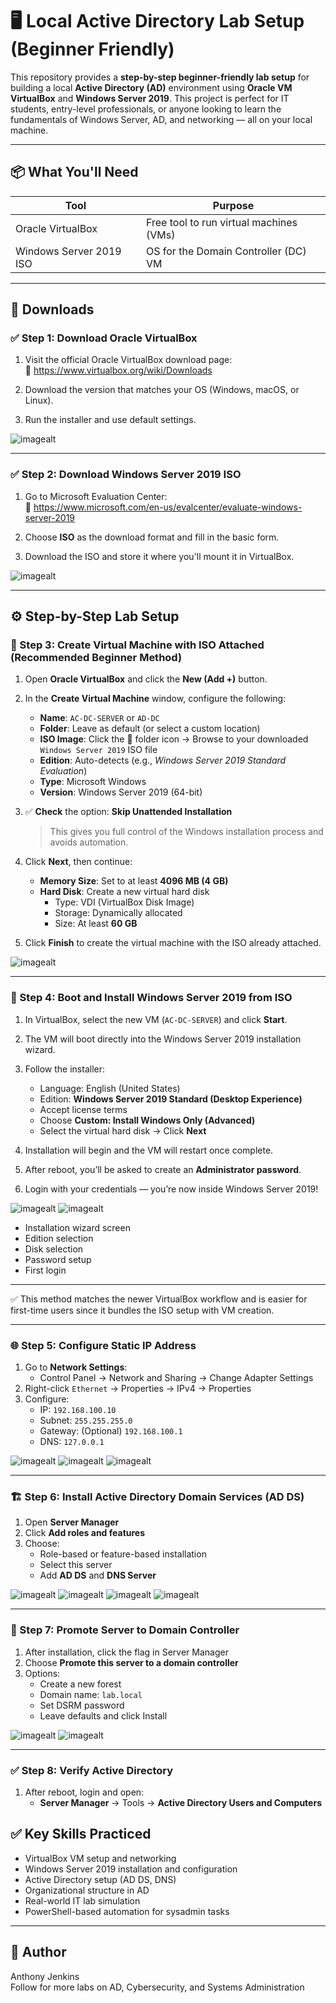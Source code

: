 # 🖥️ Local Active Directory Lab Setup (Beginner Friendly)

This repository provides a **step-by-step beginner-friendly lab setup** for building a local **Active Directory (AD)** environment using **Oracle VM VirtualBox** and **Windows Server 2019**. This project is perfect for IT students, entry-level professionals, or anyone looking to learn the fundamentals of Windows Server, AD, and networking — all on your local machine.

---

## 📦 What You'll Need

| Tool                    | Purpose                                          |
|-------------------------|--------------------------------------------------|
| Oracle VirtualBox       | Free tool to run virtual machines (VMs)          |
| Windows Server 2019 ISO | OS for the Domain Controller (DC) VM             |

---

## 🔗 Downloads

### ✅ Step 1: Download Oracle VirtualBox

1. Visit the official Oracle VirtualBox download page:  
   🔗 https://www.virtualbox.org/wiki/Downloads

2. Download the version that matches your OS (Windows, macOS, or Linux).

3. Run the installer and use default settings.

![imagealt](https://github.com/techtracker619/adlab/blob/eac0c1f3fb8af6e02fd8fda0c31079bf11e3aa2f/screenshots/VL%232.PNG)

---

### ✅ Step 2: Download Windows Server 2019 ISO

1. Go to Microsoft Evaluation Center:  
   🔗 https://www.microsoft.com/en-us/evalcenter/evaluate-windows-server-2019

2. Choose **ISO** as the download format and fill in the basic form.

3. Download the ISO and store it where you'll mount it in VirtualBox.

![imagealt](https://github.com/techtracker619/adlab/blob/1762fad05ecb56aeaf280315e8e951280477db80/screenshots/WINDOWSERVER%20%232.PNG)

---

## ⚙️ Step-by-Step Lab Setup

### 🔧 Step 3: Create Virtual Machine with ISO Attached (Recommended Beginner Method)

1. Open **Oracle VirtualBox** and click the **New (Add +)** button.
2. In the **Create Virtual Machine** window, configure the following:
   - **Name**: `AC-DC-SERVER` or `AD-DC`
   - **Folder**: Leave as default (or select a custom location)
   - **ISO Image**: Click the 📂 folder icon → Browse to your downloaded `Windows Server 2019` ISO file
   - **Edition**: Auto-detects (e.g., *Windows Server 2019 Standard Evaluation*)
   - **Type**: Microsoft Windows  
   - **Version**: Windows Server 2019 (64-bit)

3. ✅ **Check** the option: **Skip Unattended Installation**  
   > This gives you full control of the Windows installation process and avoids automation.

4. Click **Next**, then continue:
   - **Memory Size**: Set to at least **4096 MB (4 GB)**
   - **Hard Disk**: Create a new virtual hard disk
     - Type: VDI (VirtualBox Disk Image)
     - Storage: Dynamically allocated
     - Size: At least **60 GB**

5. Click **Finish** to create the virtual machine with the ISO already attached.

![imagealt](https://github.com/techtracker619/adlab/blob/b8beccfe17a19ad0bd616ff773b176346e30c8aa/screenshots/VL%234B.PNG)

---

### 🧩 Step 4: Boot and Install Windows Server 2019 from ISO

1. In VirtualBox, select the new VM (`AC-DC-SERVER`) and click **Start**.
2. The VM will boot directly into the Windows Server 2019 installation wizard.
3. Follow the installer:
   - Language: English (United States)
   - Edition: **Windows Server 2019 Standard (Desktop Experience)**
   - Accept license terms
   - Choose **Custom: Install Windows Only (Advanced)**
   - Select the virtual hard disk → Click **Next**

4. Installation will begin and the VM will restart once complete.
5. After reboot, you’ll be asked to create an **Administrator password**.
6. Login with your credentials — you’re now inside Windows Server 2019!

![imagealt](https://github.com/techtracker619/adlab/blob/5e49b80554ece83c3290068228cf322de46c2945/screenshots/VirtualBox_AC-DC-SERVER_23_06_2025_22_15_16.png)
![imagealt](https://github.com/techtracker619/adlab/blob/eae1ac477b3f9971e2e5f74676b5cbf1a9b098ed/screenshots/VirtualBox_AC-DC-SERVER_23_06_2025_22_12_55.png)
- Installation wizard screen  
- Edition selection  
- Disk selection  
- Password setup  
- First login

---

✅ This method matches the newer VirtualBox workflow and is easier for first-time users since it bundles the ISO setup with VM creation.  


---

### 🌐 Step 5: Configure Static IP Address

1. Go to **Network Settings**:
   - Control Panel → Network and Sharing → Change Adapter Settings
2. Right-click `Ethernet` → Properties → IPv4 → Properties
3. Configure:
   - IP: `192.168.100.10`
   - Subnet: `255.255.255.0`
   - Gateway: (Optional) `192.168.100.1`
   - DNS: `127.0.0.1`

![imagealt](https://github.com/techtracker619/adlab/blob/0c78c95163f282859a77ddb7b39f26c659897e94/screenshots/VirtualBox_AC-DC-SERVER_23_06_2025_23_32_25.png)
![imagealt](https://github.com/techtracker619/adlab/blob/c7e5d8bad6cbe57b1f6cd093e17b5c9542b3f282/screenshots/VirtualBox_AC-DC-SERVER_23_06_2025_23_43_39.png)
![imagealt](https://github.com/techtracker619/adlab/blob/7c35181286bd058efc7bb2436063337f4c05968e/screenshots/VirtualBox_AC-DC-SERVER_23_06_2025_23_46_05.png)

---

### 🏗️ Step 6: Install Active Directory Domain Services (AD DS)

1. Open **Server Manager**
2. Click **Add roles and features**
3. Choose:
   - Role-based or feature-based installation
   - Select this server
   - Add **AD DS** and **DNS Server**

![imagealt](https://github.com/techtracker619/adlab/blob/212f176521ab5d14f5461df343e42866b9e1e409/screenshots/VirtualBox_AC-DC-SERVER_23_06_2025_22_57_46.png)
![imagealt](https://github.com/techtracker619/adlab/blob/be6c10af7cfdb0e89553a596a594df49c59dff09/screenshots/VirtualBox_AC-DC-SERVER_23_06_2025_22_58_31.png)
![imagealt](https://github.com/techtracker619/adlab/blob/f0d1b700d9b9bb4668ff0629b3eafa9487161a05/screenshots/VirtualBox_AC-DC-SERVER_23_06_2025_22_59_36.png)
![imagealt](https://github.com/techtracker619/adlab/blob/d56239b0a786603d925c05a547b16a4a21cb9aee/screenshots/VirtualBox_AC-DC-SERVER_23_06_2025_23_01_41.png)

---

### 🏁 Step 7: Promote Server to Domain Controller

1. After installation, click the flag in Server Manager
2. Choose **Promote this server to a domain controller**
3. Options:
   - Create a new forest
   - Domain name: `lab.local`
   - Set DSRM password
   - Leave defaults and click Install

![imagealt](https://github.com/techtracker619/adlab/blob/a615c03962db0254bd2a5ce6283bc420d3c4c126/screenshots/VirtualBox_AC-DC-SERVER_23_06_2025_23_08_52.png)
![imagealt](https://github.com/techtracker619/adlab/blob/8b50438cd0c7a1814ba66db50528603f57befebe/screenshots/VirtualBox_AC-DC-SERVER_23_06_2025_23_09_41.png)

---

### ✅ Step 8: Verify Active Directory

1. After reboot, login and open:
   - **Server Manager** → Tools → **Active Directory Users and Computers**




## ✅ Key Skills Practiced

- VirtualBox VM setup and networking
- Windows Server 2019 installation and configuration
- Active Directory setup (AD DS, DNS)
- Organizational structure in AD
- Real-world IT lab simulation
- PowerShell-based automation for sysadmin tasks

---


## 🤝 Author

Anthony Jenkins  
Follow for more labs on AD, Cybersecurity, and Systems Administration




